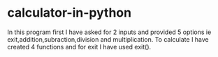 # calculator-in-python
In this program first I have asked for 2 inputs and provided 5 options ie exit,addition,subraction,division and multiplication. To calculate I have created  4 functions and for exit I have used exit().
